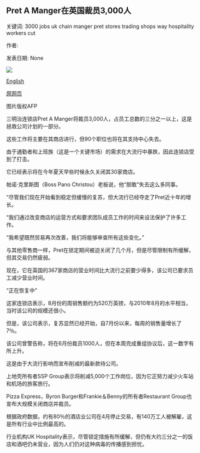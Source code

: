## Pret A Manger在英国裁员3,000人

关键词: 3000 jobs uk chain manger pret stores trading shops way hospitality workers cut

作者: 

发表日期: None

![](https://ichef.bbci.co.uk/news/1024/branded_news/FDD0/production/_113867946_pret1.jpg)

[English](Pret%20A%20Manger%20to%20cut%203%2C000%20jobs%20in%20the%20UK.md)

[原网页](https://www.bbc.com/news/business-53939526)

图片版权AFP

三明治连锁店Pret A Manger将裁员3,000人，占员工总数的三分之一以上，这是拯救公司计划的一部分。

这些工作将主要在其商店进行，但90个职位也将在其支持中心失去。

由于通勤者和上班族（这是一个关键市场）的需求在大流行中暴跌，因此连锁店受到了打击。

它已经表示将在今年夏天早些时候永久关闭其30家商店。

帕诺·克里斯图（Boss Pano Christou）老板说，他“胆敢”失去这么多同事。

“尽管我们现在开始看到稳定但缓慢的复苏，但大流行已经夺走了Pret近十年的增长。

“我们通过改变商店的运营方式和要求团队成员工作的时间来设法保护了许多工作。

“我希望既然贸易再次改善，我们将能够审查所有这些变化。”

与其他零售商一样，Pret在锁定期间被迫关闭了几个月，但是尽管限制有所缓解，但其交易仍然疲弱。

现在，它在英国的367家商店的营业时间比大流行之前要少得多，该公司已要求员工减少营业时间。

“正在恢复中”

这家连锁店表示，8月份的周销售额约为520万英镑，与2010年8月的水平相当，当时该公司的规模还很小。

但是，该公司表示，复苏显然已经开始，自7月份以来，每周的销售量增长了7％。

该公司曾警告称，将在6月份裁员1000人，但在本周完成重组协议后，这一数字有所上升。

这是由于大流行影响而宣布削减的最新款待公司。

上地壳所有者SSP Group表示将削减5,000个工作岗位，因为它正努力减少火车站和机场的旅客旅行。

Pizza Express，Byron Burger和Frankie＆Benny的所有者Restaurant Group也宣布大规模关闭商店并裁员。

根据政府数据，约有80％的酒店业公司在4月停止交易，有140万工人被解雇，这是所有行业中比例最高的。

行业机构UK Hospitality表示，尽管锁定措施有所缓解，但仍有大约三分之一的饭店和酒吧仍未营业，因为人们仍对这种病毒的传播感到担忧。